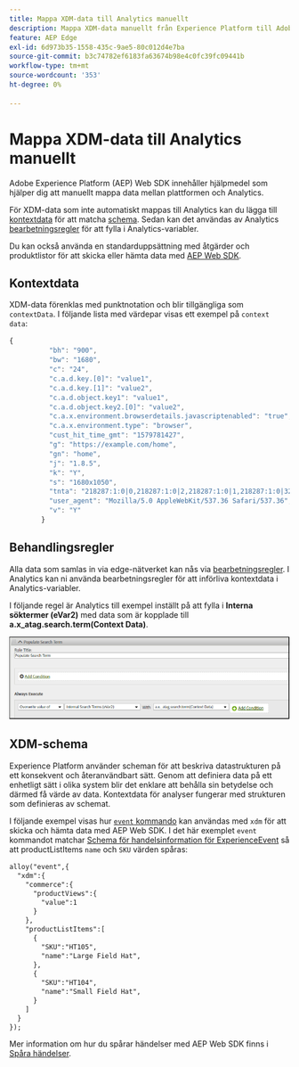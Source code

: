 ```yaml
---
title: Mappa XDM-data till Analytics manuellt
description: Mappa XDM-data manuellt från Experience Platform till Adobe Analytics
feature: AEP Edge
exl-id: 6d973b35-1558-435c-9ae5-80c012d4e7ba
source-git-commit: b3c74782ef6183fa63674b98e4c0fc39fc09441b
workflow-type: tm+mt
source-wordcount: '353'
ht-degree: 0%

---
```


# Mappa XDM-data till Analytics manuellt

Adobe Experience Platform (AEP) Web SDK innehåller hjälpmedel som hjälper dig att manuellt mappa data mellan plattformen och Analytics.

För XDM-data som inte automatiskt mappas till Analytics kan du lägga till [kontextdata](https://experienceleague.adobe.com/docs/analytics/implementation/vars/page-vars/contextdata.html) för att matcha [schema](https://experienceleague.adobe.com/docs/experience-platform/xdm/schema/composition.html). Sedan kan det användas av Analytics [bearbetningsregler](https://experienceleague.adobe.com/docs/analytics/admin/admin-tools/processing-rules/processing-rules-configuration/t-processing-rules.html) för att fylla i Analytics-variabler.

Du kan också använda en standarduppsättning med åtgärder och produktlistor för att skicka eller hämta data med [AEP Web SDK](https://experienceleague.adobe.com/docs/experience-platform/edge/home.html?lang=en).

## Kontextdata

XDM-data förenklas med punktnotation och blir tillgängliga som `contextData`. I följande lista med värdepar visas ett exempel på `context data`:

```javascript
{
          "bh": "900",
          "bw": "1680",
          "c": "24",
          "c.a.d.key.[0]": "value1",
          "c.a.d.key.[1]": "value2",
          "c.a.d.object.key1": "value1",
          "c.a.d.object.key2.[0]": "value2",
          "c.a.x.environment.browserdetails.javascriptenabled": "true",
          "c.a.x.environment.type": "browser",
          "cust_hit_time_gmt": "1579781427",
          "g": "https://example.com/home",
          "gn": "home",
          "j": "1.8.5",
          "k": "Y",
          "s": "1680x1050",
          "tnta": "218287:1:0|0,218287:1:0|2,218287:1:0|1,218287:1:0|32767,218287:1:0|1,218287:1:0|0,218287:1:0|1,218287:1:0|0,218287:1:0|1",
          "user_agent": "Mozilla/5.0 AppleWebKit/537.36 Safari/537.36",
          "v": "Y"
        }
```

## Behandlingsregler

Alla data som samlas in via edge-nätverket kan nås via [bearbetningsregler](https://experienceleague.adobe.com/docs/analytics/admin/admin-tools/processing-rules/processing-rules-configuration/t-processing-rules.html). I Analytics kan ni använda bearbetningsregler för att införliva kontextdata i Analytics-variabler.

I följande regel är Analytics till exempel inställt på att fylla i **Interna söktermer (eVar2)** med data som är kopplade till **a.x_atag.search.term(Context Data)**.

![](assets/examplerule.png)


## XDM-schema

Experience Platform använder scheman för att beskriva datastrukturen på ett konsekvent och återanvändbart sätt. Genom att definiera data på ett enhetligt sätt i olika system blir det enklare att behålla sin betydelse och därmed få värde av data. Kontextdata för analyser fungerar med strukturen som definieras av schemat.

I följande exempel visas hur [`event` kommando](https://experienceleague.adobe.com/docs/experience-platform/edge/fundamentals/tracking-events.html) kan användas med `xdm` för att skicka och hämta data med AEP Web SDK. I det här exemplet `event` kommandot matchar [Schema för handelsinformation för ExperienceEvent](https://github.com/adobe/xdm/blob/1c22180490558e3c13352fe3e0540cb7e93c69ca/docs/reference/context/experienceevent-commerce.schema.md) så att productListItems `name` och `SKU` värden spåras:


```
alloy("event",{
  "xdm":{
    "commerce":{
      "productViews":{
        "value":1
      }
    },
    "productListItems":[
      {
        "SKU":"HT105",
        "name":"Large Field Hat",
      },
      {
        "SKU":"HT104",
        "name":"Small Field Hat",
      }
    ]
  }
});
```

Mer information om hur du spårar händelser med AEP Web SDK finns i [Spåra händelser](https://experienceleague.adobe.com/docs/experience-platform/edge/fundamentals/tracking-events.html).
